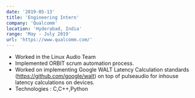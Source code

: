 ```yaml
---
date: '2019-05-13'
title: 'Engineering Intern'
company: 'Qualcomm'
location: 'Hyderabad, India'
range: 'May - July 2019'
url: 'https://www.qualcomm.com/'
---
```


- Worked in the Linux Audio Team
- Implemented ORBIT scrum automation process.
- Worked on implementing Google WALT Latency Calculation standards (https://github.com/google/walt) on top of pulseaudio for inhouse  latency calculations on devices.
- Technologies : C,C++,Python
